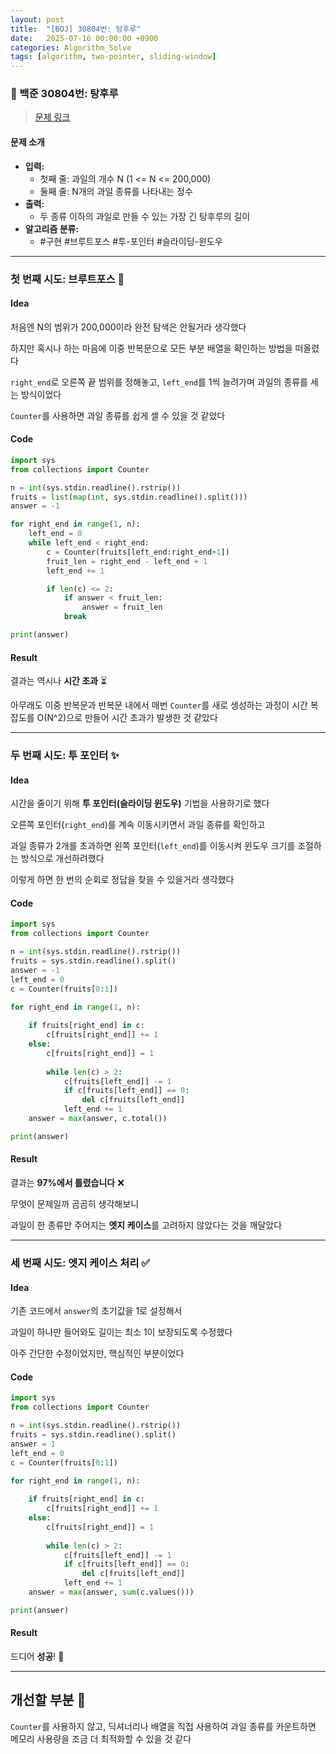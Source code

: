 ```yaml
---
layout: post
title:  "[BOJ] 30804번: 탕후루"
date:   2025-07-16 00:00:00 +0900
categories: Algorithm_Solve
tags: [algorithm, two-pointer, sliding-window]
---
```


### 🍓 백준 30804번: 탕후루

> [문제 링크](https://www.acmicpc.net/problem/30804)

#### 문제 소개

- **입력:**
    - 첫째 줄: 과일의 개수 N (1 <= N <= 200,000)
    - 둘째 줄: N개의 과일 종류를 나타내는 정수
- **출력:**
    - 두 종류 이하의 과일로 만들 수 있는 가장 긴 탕후루의 길이
- **알고리즘 분류:**
    - #구현 #브루트포스 #투-포인터 #슬라이딩-윈도우

---

### 첫 번째 시도: 브루트포스 👊

#### Idea

처음엔 N의 범위가 200,000이라 완전 탐색은 안될거라 생각했다

하지만 혹시나 하는 마음에 이중 반복문으로 모든 부분 배열을 확인하는 방법을 떠올렸다

`right_end`로 오른쪽 끝 범위를 정해놓고, `left_end`를 1씩 늘려가며 과일의 종류를 세는 방식이었다

`Counter`를 사용하면 과일 종류를 쉽게 셀 수 있을 것 같았다

#### Code

```python
import sys
from collections import Counter

n = int(sys.stdin.readline().rstrip())
fruits = list(map(int, sys.stdin.readline().split()))
answer = -1

for right_end in range(1, n):
    left_end = 0
    while left_end < right_end:
        c = Counter(fruits[left_end:right_end+1])
        fruit_len = right_end - left_end + 1
        left_end += 1

        if len(c) <= 2:
            if answer < fruit_len:
                answer = fruit_len
            break

print(answer)
```

#### Result

결과는 역시나 **시간 초과** ⏳

아무래도 이중 반복문과 반복문 내에서 매번 `Counter`를 새로 생성하는 과정이 시간 복잡도를 O(N^2)으로 만들어 시간 초과가 발생한 것 같았다

---

### 두 번째 시도: 투 포인터 ✨

#### Idea

시간을 줄이기 위해 **투 포인터(슬라이딩 윈도우)** 기법을 사용하기로 했다

오른쪽 포인터(`right_end`)를 계속 이동시키면서 과일 종류를 확인하고

과일 종류가 2개를 초과하면 왼쪽 포인터(`left_end`)를 이동시켜 윈도우 크기를 조절하는 방식으로 개선하려했다

이렇게 하면 한 번의 순회로 정답을 찾을 수 있을거라 생각했다

#### Code

```python
import sys
from collections import Counter

n = int(sys.stdin.readline().rstrip())
fruits = sys.stdin.readline().split()
answer = -1
left_end = 0
c = Counter(fruits[0:1])

for right_end in range(1, n):
    
    if fruits[right_end] in c:
        c[fruits[right_end]] += 1
    else:
        c[fruits[right_end]] = 1
        
        while len(c) > 2:
            c[fruits[left_end]] -= 1
            if c[fruits[left_end]] == 0:
                del c[fruits[left_end]]
            left_end += 1
    answer = max(answer, c.total())

print(answer)
```

#### Result

결과는 **97%에서 틀렸습니다** ❌

무엇이 문제일까 곰곰히 생각해보니

과일이 한 종류만 주어지는 **엣지 케이스**를 고려하지 않았다는 것을 깨달았다

---

### 세 번째 시도: 엣지 케이스 처리 ✅

#### Idea

기존 코드에서 `answer`의 초기값을 1로 설정해서

과일이 하나만 들어와도 길이는 최소 1이 보장되도록 수정했다

아주 간단한 수정이었지만, 핵심적인 부분이었다

#### Code

```python
import sys
from collections import Counter

n = int(sys.stdin.readline().rstrip())
fruits = sys.stdin.readline().split()
answer = 1
left_end = 0
c = Counter(fruits[0:1])

for right_end in range(1, n):
    
    if fruits[right_end] in c:
        c[fruits[right_end]] += 1
    else:
        c[fruits[right_end]] = 1
        
        while len(c) > 2:
            c[fruits[left_end]] -= 1
            if c[fruits[left_end]] == 0:
                del c[fruits[left_end]]
            left_end += 1
    answer = max(answer, sum(c.values()))

print(answer)
```

#### Result

드디어 **성공**! 🎉

---

## 개선할 부분 🤔

`Counter`를 사용하지 않고, 딕셔너리나 배열을 직접 사용하여 과일 종류를 카운트하면 메모리 사용량을 조금 더 최적화할 수 있을 것 같다

